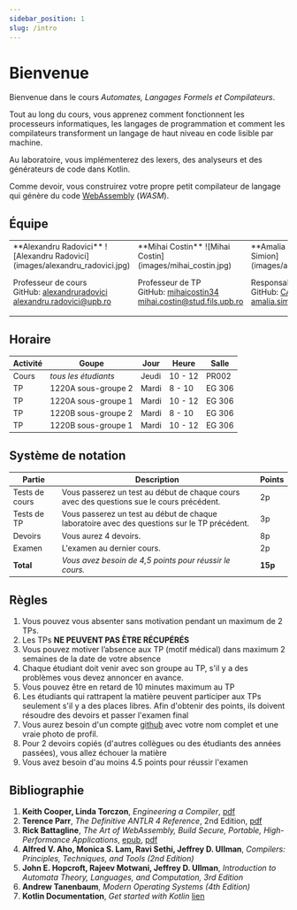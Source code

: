 ```yaml
---
sidebar_position: 1
slug: /intro
---
```


# Bienvenue

Bienvenue dans le cours *Automates, Langages Formels et Compilateurs*.

Tout au long du cours, vous apprenez comment fonctionnent les processeurs informatiques, les langages de programmation et comment les compilateurs transforment un langage de haut niveau en code lisible par machine.

Au laboratoire, vous implémenterez des lexers, des analyseurs et des générateurs de code dans Kotlin.

Comme devoir, vous construirez votre propre petit compilateur de langage qui génère du code [WebAssembly](https://webassembly.org/) (*WASM*).

## Équipe

<table>
<tr valign="top">
<td>
**Alexandru Radovici**
![Alexandru Radovici](images/alexandru_radovici.jpg)

Professeur de cours \
GitHub: [alexandruradovici](https://github.com/alexandruradovici) \
alexandru.radovici@upb.ro
</td>

<td>
**Mihai Costin**
![Mihai Costin](images/mihai_costin.jpg)
 
Professeur de TP \
GitHub: [mihaicostin34](https://github.com/mihaicostin34) \
mihai.costin@stud.fils.upb.ro
</td>

<td>
**Amalia Simion**
![Amalia Simion](images/amalia_simion.jpg)

Responsable des devoirs \
GitHub: [CAmi307](https://github.com/CAmi307) \
amalia.simion@stud.fils.upb.ro
</td>
</tr>
</table>

## Horaire

| Activité | Goupe | Jour | Heure | Salle |
|----------|-------|------|-------|-------|
| Cours | *tous les étudiants* | Jeudi | 10 - 12 | PR002 |
| TP | 1220A sous-groupe 2 | Mardi | 8 - 10 | EG 306 |
| TP | 1220A sous-groupe 1 | Mardi | 10 - 12 | EG 306 |
| TP | 1220B sous-groupe 2 | Mardi | 8 - 10 | EG 306 |
| TP | 1220B sous-groupe 1 | Mardi | 10 - 12 | EG 306 |

## Système de notation

| Partie | Description | Points |
|--------|-------------|--------|
| Tests de cours | Vous passerez un test au début de chaque cours avec des questions sue le cours précédent. | 2p |
| Tests de TP | Vous passerez un test au début de chaque laboratoire avec des questions sur le TP précédent. | 3p |
| Devoirs | Vous aurez 4 devoirs. | 8p |
| Examen | L'examen au dernier cours. | 2p |
| **Total** | *Vous avez besoin de 4,5 points pour réussir le cours.* | **15p** |

## Règles

1. Vous pouvez vous absenter sans motivation pendant un maximum de 2 TPs.
2. Les TPs **NE PEUVENT PAS ÊTRE RÉCUPÉRÉS**
3. Vous pouvez motiver l’absence aux TP (motif médical) dans maximum 2 semaines de la date de votre absence 
4. Chaque étudiant doit venir avec son groupe au TP, s'il y a des problèmes vous devez annoncer en avance.
5. Vous pouvez être en retard de 10 minutes maximum au TP
6. Les étudiants qui rattrapent la matière peuvent participer aux TPs seulement s'il y a des places libres. Afin d'obtenir des points, ils doivent résoudre des devoirs et passer l'examen final
7. Vous aurez besoin d'un compte [github](https://www.github.com) avec votre nom complet et une vraie photo de profil.
8. Pour 2 devoirs copiés (d'autres collègues ou des étudiants des années passées), vous allez échouer la matière
9. Vous avez besoin d'au moins 4.5 points pour réussir l'examen
 
## Bibliographie


1. **Keith Cooper, Linda Torczon**, *Engineering a Compiler*, [pdf](https://drive.google.com/file/d/1ilNMpgmU9T-PG_TWdxVCpMli8fx4aj8-/view?usp=sharing)
2. **Terence Parr**, *The Definitive ANTLR 4 Reference*, 2nd Edition, [pdf](https://drive.google.com/file/d/1Z5oxftsUwobThwoxEt0rqcb6oDFIz0fX/view?usp=sharing)
3. **Rick Battagline**, *The Art of WebAssembly, Build Secure, Portable, High-Performance Applications*, [epub](https://drive.google.com/file/d/19PxlgYU-oRl1HF-TJ6fToDlUknCENire/view?usp=sharing), [pdf](https://drive.google.com/file/d/1R_xR5koNC3_7OyoSmiTF0o_ipUqhWqdP/view?usp=sharing)
4. **Alfred V. Aho, Monica S. Lam, Ravi Sethi, Jeffrey D. Ullman**, *Compilers: Principles, Techniques, and Tools (2nd Edition)*
5. **John E. Hopcroft, Rajeev Motwani, Jeffrey D. Ullman**, *Introduction to Automata Theory, Languages, and Computation, 3rd Edition*
6. **Andrew Tanenbaum**, *Modern Operating Systems (4th Edition)*
7. **Kotlin Documentation**, *Get started with Kotlin* [lien](https://kotlinlang.org/docs/getting-started.html)
